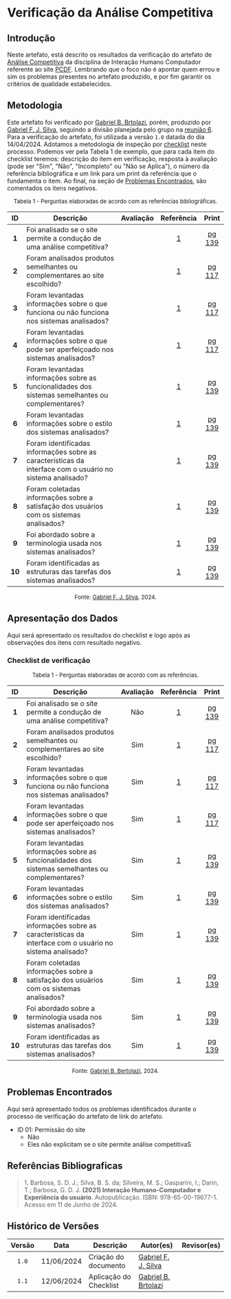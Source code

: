 # Verificação da Análise Competitiva

## Introdução

Neste artefato, está descrito os resultados da verificação do artefato de [Análise Competitiva](https://interacao-humano-computador.github.io/2024.1-PCDF/analise_requisitos1/perfil_do_usuario/analise_competitiva/) da disciplina de Interação Humano Computador referente ao site [PCDF](https://www.pcdf.df.gov.br/). Lembrando que o foco não é apontar quem errou e sim os problemas presentes no artefato produzido, e por fim garantir os critérios de qualidade estabelecidos.

## Metodologia

Este artefato foi verificado por [Gabriel B. Brtolazi](GabrielbGH), porém, produzido por [Gabriel F. J. Silva](https://github.com/MMcLovin), seguindo a divisão planejada pelo grupo na [reunião 6](https://interacao-humano-computador.github.io/2024.1-Correios/atas/ata6/). Para a verificação do artefato, foi utilizada a versão `1.0` datada do dia 14/04/2024. Adotamos a metodologia de inspeção por [checklist](#checklist-de-verificacao) neste processo. Podemos ver pela Tabela 1 de exemplo, que para cada item do checklist teremos: descrição do item em verificação, resposta à avaliação (pode ser "Sim", "Não", "Incompleto" ou "Não se Aplica"), o número da referência bibliográfica e um link para um print da referência que o fundamenta o item. Ao final, na seção de [Problemas Encontrados](#problemas-encontrados), são comentados os itens negativos.

<font size="2"><p style="text-align: center">Tabela 1 - Perguntas elaboradas de acordo com as referências bibliográficas.</p></font>

<center>

| ID | Descrição | Avaliação | Referência| Print |
|:--:| --------- | :-------: | :-------: | :---: | 
| **1** | Foi analisado se o site permite a condução de uma análise competitiva? |  | <a href="#ref1">1</a> | [pg 139](../../../../assets/prints_verificacao/gabrielf/Análise%20competitiva%20ref%20-%202.jpeg) |
| **2** | Foram analisados produtos semelhantes ou complementares ao site escolhido? |  | <a href="#ref1">1</a> | [pg 117](../../../../assets/prints_verificacao/gabrielf/Análise%20competitiva%20ref%20-%201.jpeg) |
| **3** | Foram levantadas informações sobre o que funciona ou não funciona nos sistemas analisados? |  | <a href="#ref1">1</a> | [pg 117](../../../../assets/prints_verificacao/gabrielf/Análise%20competitiva%20ref%20-%201.jpeg) |
| **4** | Foram levantadas informações sobre o que pode ser aperfeiçoado nos sistemas analisados? |  | <a href="#ref1">1</a> | [pg 117](../../../../assets/prints_verificacao/gabrielf/Análise%20competitiva%20ref%20-%201.jpeg) |
| **5** | Foram levantadas informações sobre as funcionalidades dos sistemas semelhantes ou complementares? |  | <a href="#ref1">1</a> | [pg 139](../../../../assets/prints_verificacao/gabrielf/Análise%20competitiva%20ref%20-%202.jpeg) |
| **6** | Foram levantadas informações sobre o estilo dos sistemas analisados? |  | <a href="#ref1">1</a> | [pg 139](../../../../assets/prints_verificacao/gabrielf/Análise%20competitiva%20ref%20-%202.jpeg) |
| **7** | Foram identificadas informações sobre as características da interface com o usuário no sistema analisado? |  | <a href="#ref1">1</a> | [pg 139](../../../../assets/prints_verificacao/gabrielf/Análise%20competitiva%20ref%20-%202.jpeg) |
| **8** | Foram coletadas informações sobre a satisfação dos usuários com os sistemas analisados? |  | <a href="#ref1">1</a> | [pg 139](../../../../assets/prints_verificacao/gabrielf/Análise%20competitiva%20ref%20-%202.jpeg) |
| **9** | Foi abordado sobre a terminologia usada nos sistemas analisados? |  | <a href="#ref1">1</a> | [pg 139](../../../../assets/prints_verificacao/gabrielf/Análise%20competitiva%20ref%20-%202.jpeg) |
| **10** | Foram identificadas as estruturas das tarefas dos sistemas analisados? |  | <a href="#ref1">1</a> | [pg 139](../../../../assets/prints_verificacao/gabrielf/Análise%20competitiva%20ref%20-%202.jpeg) |

</center>

<font size="2"><p style="text-align: center">Fonte: [Gabriel F. J. Silva](https://github.com/MMcLovin), 2024.</p></font>

## Apresentação dos Dados

Aqui será apresentado os resultados do checklist e logo após as observações dos itens com resultado negativo.

### Checklist de verificação

<font size="2"><p style="text-align: center">Tabela 1 - Perguntas elaboradas de acordo com as referências.</p></font>

<center>

| ID | Descrição | Avaliação | Referência| Print |
|:--:| --------- | :-------: | :-------: | :---: | 
| **1** | Foi analisado se o site permite a condução de uma análise competitiva? | Não | <a href="#ref1">1</a> | [pg 139](../../../../assets/prints_verificacao/gabrielf/Análise%20competitiva%20ref%20-%202.jpeg) |
| **2** | Foram analisados produtos semelhantes ou complementares ao site escolhido? | Sim | <a href="#ref1">1</a> | [pg 117](../../../../assets/prints_verificacao/gabrielf/Análise%20competitiva%20ref%20-%201.jpeg) |
| **3** | Foram levantadas informações sobre o que funciona ou não funciona nos sistemas analisados? | Sim | <a href="#ref1">1</a> | [pg 117](../../../../assets/prints_verificacao/gabrielf/Análise%20competitiva%20ref%20-%201.jpeg) |
| **4** | Foram levantadas informações sobre o que pode ser aperfeiçoado nos sistemas analisados? | Sim | <a href="#ref1">1</a> | [pg 117](../../../../assets/prints_verificacao/gabrielf/Análise%20competitiva%20ref%20-%201.jpeg) |
| **5** | Foram levantadas informações sobre as funcionalidades dos sistemas semelhantes ou complementares? | Sim | <a href="#ref1">1</a> | [pg 139](../../../../assets/prints_verificacao/gabrielf/Análise%20competitiva%20ref%20-%202.jpeg) |
| **6** | Foram levantadas informações sobre o estilo dos sistemas analisados? | Sim | <a href="#ref1">1</a> | [pg 139](../../../../assets/prints_verificacao/gabrielf/Análise%20competitiva%20ref%20-%202.jpeg) |
| **7** | Foram identificadas informações sobre as características da interface com o usuário no sistema analisado? | Sim | <a href="#ref1">1</a> | [pg 139](../../../../assets/prints_verificacao/gabrielf/Análise%20competitiva%20ref%20-%202.jpeg) |
| **8** | Foram coletadas informações sobre a satisfação dos usuários com os sistemas analisados? | Sim | <a href="#ref1">1</a> | [pg 139](../../../../assets/prints_verificacao/gabrielf/Análise%20competitiva%20ref%20-%202.jpeg) |
| **9** | Foi abordado sobre a terminologia usada nos sistemas analisados? | Sim | <a href="#ref1">1</a> | [pg 139](../../../../assets/prints_verificacao/gabrielf/Análise%20competitiva%20ref%20-%202.jpeg) |
| **10** | Foram identificadas as estruturas das tarefas dos sistemas analisados? | Sim | <a href="#ref1">1</a> | [pg 139](../../../../assets/prints_verificacao/gabrielf/Análise%20competitiva%20ref%20-%202.jpeg) |

</center>

<font size="2"><p style="text-align: center">Fonte: [Gabriel B. Bertolazi](https://github.com/Bertolazi), 2024.</p></font>


## Problemas Encontrados

Aqui será apresentado todos os problemas identificados durante o processo de verificação do artefato de link do artefato.

- ID 01: Permissão do site
    - Não
    - Eles não explicitam se o site permite análise competitivaS

## Referências Bibliograficas

> 1<a id="ref1">.</a> Barbosa, S. D. J.; Silva, B. S. da; Silveira, M. S.; Gasparini, I.; Darin, T.; Barbosa, G. D. J. **(2021) Interação Humano-Computador e Experiência do usuário**. Autopublicação. ISBN: 978-65-00-19677-1. Acesso em 11 de Junho de 2024.

## Histórico de Versões

| Versão | Data | Descrição | Autor(es) | Revisor(es) |
| :----: | :--: | --------- | ----------- | ------ |
| `1.0`  | 11/06/2024 | Criação do documento | [Gabriel F. J. Silva](https://github.com/MMcLovin) | []() |
| `1.1`  | 12/06/2024 | Aplicação do Checklist | [Gabriel B. Brtolazi](GabrielbGH) | []() |

[ClaudioGH]: https://github.com/claudiohsc
[EliasGH]: https://github.com/EliasOliver21
[GabrielBGH]: https://github.com/Bertolazi
[GabrielFGH]: https://github.com/MMcLovin
[PabloGH]: https://github.com/pabloheika
[RicardoGH]: https://www.github.com/avmricardo